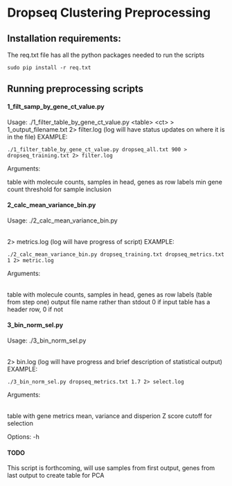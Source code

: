 # Dropseq Clustering Preprocessing
## Installation requirements:
The req.txt file has all the python packages needed to run the scripts
```
sudo pip install -r req.txt
```

## Running preprocessing scripts
#### 1_filt_samp_by_gene_ct_value.py
Usage: ./1_filter_table_by_gene_ct_value.py \<table\> \<ct\> \> 1_output_filename.txt 2\> filter.log
(log will have status updates on where it is in the file)
EXAMPLE:
```
./1_filter_table_by_gene_ct_value.py dropseq_all.txt 900 > dropseq_training.txt 2> filter.log
```
Arguments:
<table>     table with molecule counts, samples in head, genes as row labels
<ct>        min gene count threshold for sample inclusion

#### 2_calc_mean_variance_bin.py

Usage: ./2_calc_mean_variance_bin.py <table> <out> <hflag> 2> metrics.log
(log will have progress of script)
EXAMPLE: 
```
./2_calc_mean_variance_bin.py dropseq_training.txt dropseq_metrics.txt 1 2> metric.log
```
Arguments:
<table>     table with molecule counts, samples in head, genes as row labels (table from step one)
<out>       output file name rather than stdout
<hflag>     0 if input table has a header row, 0 if not

#### 3_bin_norm_sel.py

Usage: ./3_bin_norm_sel.py <table> <score> 2> bin.log
(log will have progress and brief description of statistical output)
EXAMPLE:
```
./3_bin_norm_sel.py dropseq_metrics.txt 1.7 2> select.log
```
Arguments:
<table>     table with gene metrics mean, variance and disperion
<score>       Z score cutoff for selection

Options:
-h

#### TODO
This script is forthcoming, will use samples from first output, genes from last output to create table for PCA